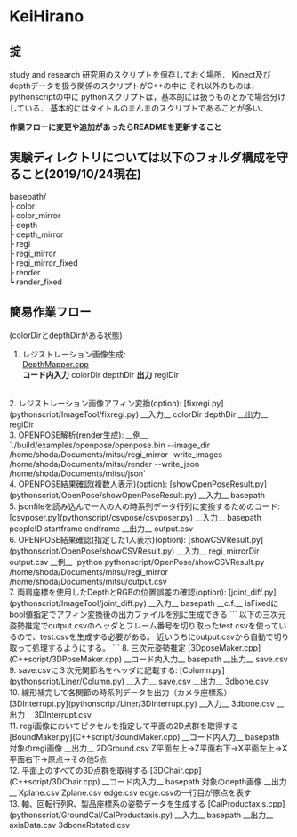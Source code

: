 # KeiHirano

## 掟
study and research
研究用のスクリプトを保存しておく場所．
Kinect及びdepthデータを扱う関係のスクリプトがC++の中に
それ以外のものは，pythonscriptの中に
pythonスクリプトは，基本的には扱うものとかで場合分けしている．
基本的にはタイトルのまんまのスクリプトであることが多い．

__作業フローに変更や追加があったらREADMEを更新すること__

## 実験ディレクトリについては以下のフォルダ構成を守ること(2019/10/24現在)
basepath/  
┠  color  
┠  color_mirror  
┠  depth  
┠  depth_mirror  
┠  regi  
┠  regi_mirror  
┠  regi_mirror_fixed  
┠  render  
┗  render_fixed

## 簡易作業フロー

(colorDirとdepthDirがある状態) 
 
1. レジストレーション画像生成:  
[DepthMapper.cpp](C++script/DepthMapper.cpp)    
__コード内入力__ colorDir depthDir
__出力__ regiDir 
<br>
2. レジストレーション画像アフィン変換(option):  
[fixregi.py](pythonscript/ImageTool/fixregi.py)
__入力__ colorDir depthDir
__出力__ regiDir   
<br>
3. OPENPOSE解析(render生成): 
__例__
`./build/examples/openpose/openpose.bin --image_dir /home/shoda/Documents/mitsu/regi_mirror -write_images /home/shoda/Documents/mitsu/render --write_json /home/shoda/Documents/mitsu/json`
<br>
4. OPENPOSE結果確認(複数人表示)(option): 
[showOpenPoseResult.py](pythonscript/OpenPose/showOpenPoseResult.py)
__入力__ basepath
<br>
5. jsonfileを読み込んで一人の人の時系列データ行列に変換するためのコード:
[csvposer.py](pythonscript/csvpose/csvposer.py)
__入力__ basepath peopleID startframe endframe
__出力__ output.csv
<br>
6. OPENPOSE結果確認(指定した1人表示)(option): 
[showCSVResult.py](pythonscript/OpenPose/showCSVResult.py)
__入力__ regi_mirrorDir output.csv 
__例__ 
`python pythonscript/OpenPose/showCSVResult.py /home/shoda/Documents/mitsu/regi_mirror /home/shoda/Documents/mitsu/output.csv`
<br>
7. 両肩座標を使用したDepthとRGBの位置誤差の確認(option):   
[joint_diff.py](pythonscript/ImageTool/joint_diff.py)  
__入力__ basepath
__c.f.__ 
isFixedにbool値指定でアフィン変換後の出力ファイルを別に生成できる
```
以下の三次元姿勢推定でoutput.csvのヘッダとフレーム番号を切り取ったtest.csvを使っているので、test.csvを生成する必要がある。
近いうちにoutput.csvから自動で切り取って処理するようにする。
```
8. 三次元姿勢推定
[3DposeMaker.cpp](C++script/3DPoseMaker.cpp)
__コード内入力__ basepath
__出力__ save.csv 
<br>
9. save.csvに３次元関節名をヘッダに記載する:
[Column.py](pythonscript/Liner/Column.py)
__入力__ save.csv 
__出力__ 3dbone.csv
<br>
10. 線形補完して各関節の時系列データを出力（カメラ座標系）
[3DInterrupt.py](pythonscript/Liner/3DInterrupt.py)
__入力__ 3dbone.csv
__出力__ 3DInterrupt.csv
<br>
11. regi画像においてピクセルを指定して平面の2D点群を取得する
[BoundMaker.py](C++script/BoundMaker.cpp)
__コード内入力__ basepath 対象のregi画像
__出力__ 2DGround.csv
Z平面左上→Z平面右下→X平面左上→X平面右下→原点→その他5点
<br>
12. 平面上のすべての3D点群を取得する
[3DChair.cpp](C++script/3DChair.cpp)
__コード内入力__ basepath 対象のdepth画像
__出力__ Xplane.csv Zplane.csv edge.csv
edge.csvの一行目が原点を表す
<br>
13. 軸、回転行列R、製品座標系の姿勢データを生成する
[CalProductaxis.cpp](pythonscript/GroundCal/CalProductaxis.py)
__入力__ basepath
__出力__ axisData.csv 3dboneRotated.csv

